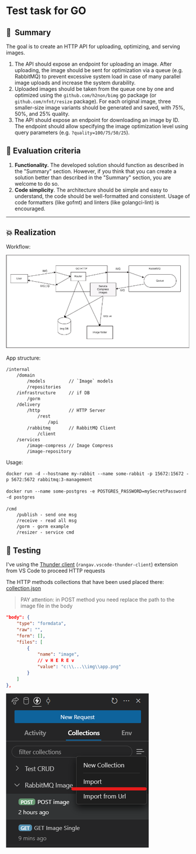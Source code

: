 # Test task for GO

## 👋  Summary

The goal is to create an HTTP API for uploading, optimizing, and serving images.

1. The API should expose an endpoint for uploading an image. After uploading, the image should be sent for optimization via a queue (e.g. RabbitMQ) to prevent excessive system load in case of many parallel image uploads and increase the system durability.
2. Uploaded images should be taken from the queue one by one and optimized using the `github.com/h2non/bimg` go package (or `github.com/nfnt/resize` package). For each original image, three smaller-size image variants should be generated and saved, with 75%, 50%, and 25% quality.
3. The API should expose an endpoint for downloading an image by ID. The endpoint should allow specifying the image optimization level using query parameters (e.g. `?quality=100/75/50/25`).

## 🤔  Evaluation criteria

1. **Functionality.** The developed solution should function as described in the "Summary" section. However, if you think that you can create a solution better than described in the "Summary" section, you are welcome to do so.
2. **Code simplicity**. The architecture should be simple and easy to understand, the code should be well-formatted and consistent. Usage of code formatters (like gofmt) and linters (like golangci-lint) is encouraged.

___

## 💥 Realization

Workflow:

![App infrastructure](./img/app.png)

App structure:

```note
/internal
    /domain
        /models         // `Image` models
        /repositories
    /infrastructure     // if DB
        /gorm
    /delivery
        /http           // HTTP Server
            /rest
                /api
        /rabbitmq       // RabbitMQ Client
            /client
    /services
        /image-compress // Image Compress
        /image-repository
```

Usage:

```note
docker run -d --hostname my-rabbit --name some-rabbit -p 15672:15672 -p 5672:5672 rabbitmq:3-management

docker run --name some-postgres -e POSTGRES_PASSWORD=mySecretPassword -d postgres

/cmd
    /publish - send one msg
    /receive - read all msg
    /gorm - gorm example
    /resizer - service cmd
```

## 💯 Testing

I've using the [Thunder client](https://marketplace.visualstudio.com/items?itemName=rangav.vscode-thunder-client) (`rangav.vscode-thunder-client`) extension from VS Code to proceed HTTP requests

The HTTP methods collections that have been used placed there: [collection.json](./thunder-collection_RabbitMQ%20Image.json)

> PAY attention: in POST method you need replace the path to the image file in the body

```json
"body": {
    "type": "formdata",
    "raw": "",
    "form": [],
    "files": [
        {
            "name": "image",
            // v H E R E v
            "value": "c:\\...\\img\\app.png"
        }
    ]
},
```

![Import Collection for Thunder Client](./img/ImportThunderCollection.png)
